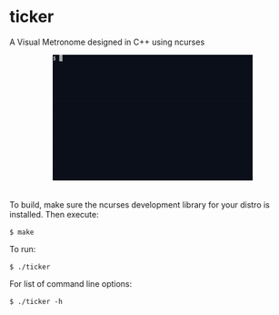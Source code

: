 # ticker

A Visual Metronome designed in C++ using ncurses
<center><img src="https://raw.githubusercontent.com/medakk/ticker/master/readme_imgs/ticker_demo.gif" alt="Demo gif for ticker" width=70% height=70% /></center>

<br>

To build, make sure the ncurses development library for your distro is installed. Then execute:

    $ make

To run:

    $ ./ticker

For list of command line options:

    $ ./ticker -h

